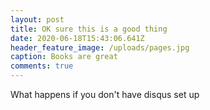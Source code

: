 ```yaml
---
layout: post
title: OK sure this is a good thing
date: 2020-06-18T15:43:06.641Z
header_feature_image: /uploads/pages.jpg
caption: Books are great
comments: true
---
```

What happens if you don't have disqus set up